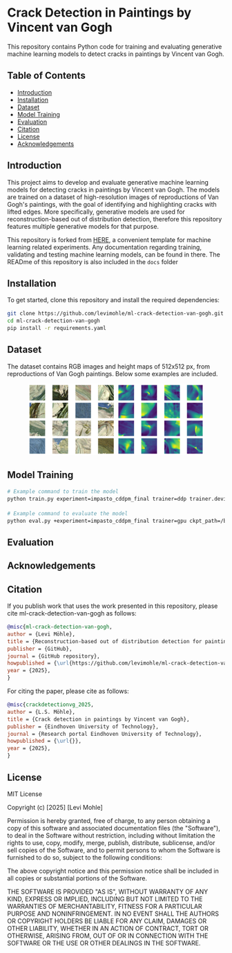 # Crack Detection in Paintings by Vincent van Gogh

This repository contains Python code for training and evaluating generative machine learning models to detect cracks in paintings by Vincent van Gogh.

## Table of Contents

- [Introduction](#introduction)
- [Installation](#installation)
- [Dataset](#dataset)
- [Model Training](#model-training)
- [Evaluation](#evaluation)
- [Citation](#citation)
- [License](#license)
- [Acknowledgements](#acknowledgements)

## Introduction

This project aims to develop and evaluate generative machine learning models for detecting cracks in paintings by Vincent van Gogh. The models are trained on a dataset of high-resolution images of reproductions of Van Gogh's paintings, with the goal of identifying and highlighting cracks with lifted edges. More specifically, generative models are used for reconstruction-based out of distribution detection, therefore this repository features multiple generative models for that purpose.

This repository is forked from [HERE](https://github.com/ashleve/lightning-hydra-template), a convenient template for machine learning related experiments. Any documentation regarding training, validating and testing machine learning models, can be found in there. The READme of this repository is also included in the `docs` folder

## Installation

To get started, clone this repository and install the required dependencies:

```bash
git clone https://github.com/levimohle/ml-crack-detection-van-gogh.git
cd ml-crack-detection-van-gogh
pip install -r requirements.yaml
```

## Dataset

The dataset contains RGB images and height maps of 512x512 px, from reproductions of Van Gogh paintings. Below some examples are included.

<p align="center">
  <img src="imgs/rgb_example.png" width="40%" alt='RGB images'>
  <img src="imgs/height_example.png" width="40%" alt='Height images'>
</p>

## Model Training

```bash
# Example command to train the model
python train.py experiment=impasto_cddpm_final trainer=ddp trainer.devices=2

# Example command to evaluate the model
python eval.py +experiment=impasto_cddpm_final trainer=gpu ckpt_path=/best_model.ckpt
```

## Evaluation

## Acknowledgements

## Citation
If you publish work that uses the work presented in this repository, please cite ml-crack-detection-van-gogh as follows:

```bibtex
@misc{ml-crack-detection-van-gogh,
author = {Levi Möhle},
title = {Reconstruction-based out of distribution detection for paintings by Vincent van Gogh},
publisher = {GitHub},
journal = {GitHub repository},
howpublished = {\url{https://github.com/levimohle/ml-crack-detection-van-gogh}},
year = {2025},
}
```

For citing the paper, please cite as follows:

```bibtex
@misc{crackdetectionvg_2025,
author = {L.S. Möhle},
title = {Crack detection in paintings by Vincent van Gogh},
publisher = {Eindhoven University of Technology},
journal = {Research portal Eindhoven University of Technology},
howpublished = {\url{}},
year = {2025},
}
```
## License

MIT License

Copyright (c) [2025] [Levi Mohle]

Permission is hereby granted, free of charge, to any person obtaining a copy
of this software and associated documentation files (the "Software"), to deal
in the Software without restriction, including without limitation the rights
to use, copy, modify, merge, publish, distribute, sublicense, and/or sell
copies of the Software, and to permit persons to whom the Software is
furnished to do so, subject to the following conditions:

The above copyright notice and this permission notice shall be included in all
copies or substantial portions of the Software.

THE SOFTWARE IS PROVIDED "AS IS", WITHOUT WARRANTY OF ANY KIND, EXPRESS OR
IMPLIED, INCLUDING BUT NOT LIMITED TO THE WARRANTIES OF MERCHANTABILITY,
FITNESS FOR A PARTICULAR PURPOSE AND NONINFRINGEMENT. IN NO EVENT SHALL THE
AUTHORS OR COPYRIGHT HOLDERS BE LIABLE FOR ANY CLAIM, DAMAGES OR OTHER
LIABILITY, WHETHER IN AN ACTION OF CONTRACT, TORT OR OTHERWISE, ARISING FROM,
OUT OF OR IN CONNECTION WITH THE SOFTWARE OR THE USE OR OTHER DEALINGS IN THE
SOFTWARE.
